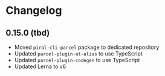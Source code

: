 # Changelog

## 0.15.0 (tbd)

- Moved `piral-cli-parcel` package to dedicated repository
- Updated `parcel-plugin-at-alias` to use TypeScript
- Updated `parcel-plugin-codegen` to use TypeScript
- Updated Lerna to v6
